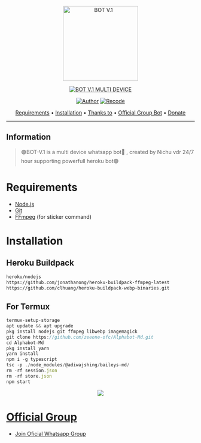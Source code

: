 <p align="center">
<img src="https://github.com/Nichuvdr/BOT-V.1/blob/v9/image/cbed4918dcccd8dffc6ce.jpg" alt="BOT V.1" width="200"/>


</p>
<p align="center">
<a href="#"><img title="BOT V.1 MULTI DEVICE" src="https://img.shields.io/badge/BOT V.1 MULTI DEVICE-green?colorA=%23ff0000&colorB=%23017e40&style=for-the-badge"></a>
</p>
<p align="center">
<a href="https://github.com/DikaArdnt"><img title="Author" src="https://img.shields.io/badge/Author-Dika-red.svg?style=for-the-badge&logo=github"></a>
<a href="https://github.com/Nichuvdr/BOT-V.1"><img title="Recode" src="https://img.shields.io/badge/Recode-Nichuvdr-red.svg?style=for-the-badge&logo=github"></a>
</p>


<p align="center">
  <a href="https://github.com/Nichuvdr-BOT-V.1-Md#requirements">Requirements</a> •
  <a href="https://github.com/Nichuvdr-BOT-V.1-Md#instalasi">Installation</a> •
  <a href="https://github.com/Nichuvdr-BOT-V.1-Md#thanks-to">Thanks to</a> •
  <a href="https://github.com/Nichuvdr-BOT-V.1-Md#Official-Group"> Official Group Bot</a> •
  <a href="https://github.com/Nichuvdr-BOT-V.1Md#donate">Donate</a>
</p>
</div>


---

## Information
> 🟣BOT-V.1 is a multi device whatsapp bot🔵 , created by Nichu vdr
> 24/7 hour supporting powerfull heroku bot🟢

# Requirements
* [Node.js](https://nodejs.org/en/)
* [Git](https://git-scm.com/downloads)
* [FFmpeg](https://github.com/BtbN/FFmpeg-Builds/releases/download/autobuild-2020-12-08-13-03/ffmpeg-n4.3.1-26-gca55240b8c-win64-gpl-4.3.zip) (for sticker command)

# Installation
## Heroku Buildpack
```bash
heroku/nodejs
https://github.com/jonathanong/heroku-buildpack-ffmpeg-latest
https://github.com/clhuang/heroku-buildpack-webp-binaries.git
```
## For Termux
```ts
termux-setup-storage
apt update && apt upgrade
pkg install nodejs git ffmpeg libwebp imagemagick
git clone https://github.com/zeeone-ofc/Alphabot-Md.git
cd Alphabot-Md
pkg install yarn
yarn install
npm i -g typescript
tsc -p ./node_modules/@adiwajshing/baileys-md/
rm -rf session.json
rm -rf store.json
npm start
```

<p align="center">
  <a href="https://youtube.com/c/lltrker"><img src="https://a.top4top.io/p_2081imvxm1.jpg" />
</p>

# Official Group
- [Join Oficial Whatsapp Group](https://chat.whatsapp.com/CZ5k2wN4HslD62oiLth8TB)
